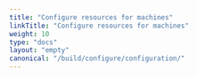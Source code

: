 ```yaml
---
title: "Configure resources for machines"
linkTitle: "Configure resources for machines"
weight: 10
type: "docs"
layout: "empty"
canonical: "/build/configure/configuration/"
---
```

